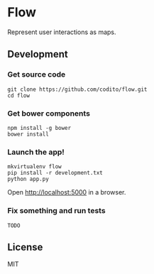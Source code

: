 # Flow
Represent user interactions as maps.

## Development
### Get source code
```
git clone https://github.com/codito/flow.git
cd flow
```

### Get bower components
```
npm install -g bower
bower install
```

### Launch the app!
```
mkvirtualenv flow
pip install -r development.txt
python app.py
```

Open [http://localhost:5000]() in a browser.

### Fix something and run tests
```
TODO
```

## License
MIT
